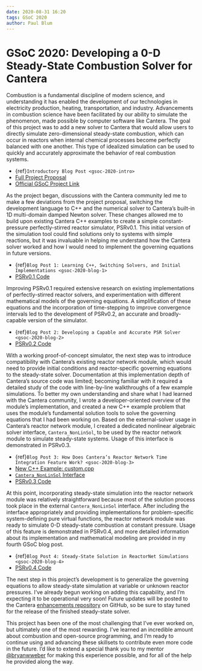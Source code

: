 ```yaml
---
date: 2020-08-31 16:20
tags: GSoC 2020
author: Paul Blum
---
```


# GSoC 2020: Developing a 0-D Steady-State Combustion Solver for Cantera

Combustion is a fundamental discipline of modern science, and understanding it has enabled the development of our technologies in electricity production, heating, transportation, and industry. Advancements in combustion science have been facilitated by our ability to simulate the phenomenon, made possible by computer software like Cantera. The goal of this project was to add a new solver to Cantera that would allow users to directly simulate zero-dimensional steady-state combustion, which can occur in reactors when internal chemical processes become perfectly balanced with one another. This type of idealized simulation can be used to quickly and accurately approximate the behavior of real combustion systems.

- {ref}`Introductory Blog Post <gsoc-2020-intro>`
- [Full Project Proposal](https://drive.google.com/file/d/1vaOjydm6wWKgF2M4J3iFwNZNKHX5laBY/view)
- [Official GSoC Project Link](https://summerofcode.withgoogle.com/projects/#4550970131873792)

As the project began, discussions with the Cantera community led me to make a few deviations from the project proposal, switching the development language to C++ and the numerical solver to Cantera’s built-in 1D multi-domain damped Newton solver. These changes allowed me to build upon existing Cantera C++ examples to create a simple constant-pressure perfectly-stirred reactor simulator, PSRv0.1. This initial version of the simulation tool could find solutions only to systems with simple reactions, but it was invaluable in helping me understand how the Cantera solver worked and how I would need to implement the governing equations in future versions.

- {ref}`Blog Post 1: Learning C++, Switching Solvers, and Initial Implementations <gsoc-2020-blog-1>`
- [PSRv0.1 Code](https://github.com/paulblum/cantera/blob/0DSS/samples/cxx/psr/PSRv1.cpp)

Improving PSRv0.1 required extensive research on existing implementations of perfectly-stirred reactor solvers, and experimentation with different mathematical models of the governing equations. A simplification of these equations and the incorporation of time-stepping to improve convergence intervals led to the development of PSRv0.2, an accurate and broadly-capable version of the simulator.

- {ref}`Blog Post 2: Developing a Capable and Accurate PSR Solver <gsoc-2020-blog-2>`
- [PSRv0.2 Code](https://github.com/paulblum/cantera/blob/0DSS/samples/cxx/psr/PSRv2.cpp)

With a working proof-of-concept simulator, the next step was to introduce compatibility with Cantera’s existing reactor network module, which would need to provide initial conditions and reactor-specific governing equations to the steady-state solver. Documentation at this implementation depth of Cantera’s source code was limited; becoming familiar with it required a detailed study of the code with line-by-line walkthroughs of a few example simulations. To better my own understanding and share what I had learned with the Cantera community, I wrote a developer-oriented overview of the module’s implementation, and created a new C++ example problem that uses the module’s fundamental solution tools to solve the governing equations that I had been working on. Based on the external-solver usage in Cantera’s reactor network module, I created a dedicated nonlinear algebraic solver interface, `Cantera_NonLinSol`, to be used by the reactor network module to simulate steady-state systems. Usage of this interface is demonstrated in PSRv0.3.

- {ref}`Blog Post 3: How Does Cantera’s Reactor Network Time Integration Feature Work? <gsoc-2020-blog-3>`
- [New C++ Example: custom.cpp](https://github.com/Cantera/cantera/pull/922)
- [`Cantera_NonLinSol` Interface](https://github.com/paulblum/cantera/blob/ca36e253bd28c6d507eace5b6f1199cac64d8909/include/cantera/numerics/Cantera_NonLinSol.h)
- [PSRv0.3 Code](https://github.com/paulblum/cantera/blob/0DSS/samples/cxx/psr/PSRv0-3.cpp)

At this point, incorporating steady-state simulation into the reactor network module was relatively straightforward because most of the solution process took place in the external `Cantera_NonLinSol` interface. After including the interface appropriately and providing implementations for problem-specific system-defining pure virtual functions, the reactor network module was ready to simulate 0-D steady-state combustion at constant pressure. Usage of this feature is demonstrated in PSRv0.4, and more detailed information about its implementation and mathematical modeling are provided in my fourth GSoC blog post.

- {ref}`Blog Post 4: Steady-State Solution in ReactorNet Simulations <gsoc-2020-blog-4>`
- [PSRv0.4 Code](https://github.com/paulblum/cantera/blob/0DSS/samples/cxx/psr/PSRv0-4.cpp)

The next step in this project’s development is to generalize the governing equations to allow steady-state simulation at variable or unknown reactor pressures. I’ve already begun working on adding this capability, and I’m expecting it to be operational very soon! Future updates will be posted to the Cantera [enhancements repository](https://github.com/Cantera/enhancements/issues/31) on GitHub, so be sure to stay tuned for the release of the finished steady-state solver.

This project has been one of the most challenging that I’ve ever worked on, but ultimately one of the most rewarding. I’ve learned an incredible amount about combustion and open-source programming, and I’m ready to continue using and advancing these skillsets to contribute even more code in the future. I’d like to extend a special thank you to my mentor [@bryanwweber](https://github.com/bryanwweber) for making this experience possible, and for all of the help he provided along the way.
